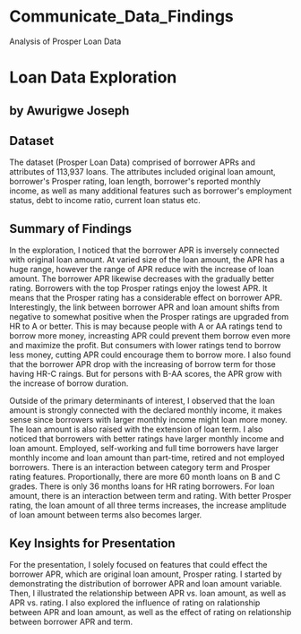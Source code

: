 # Communicate_Data_Findings
Analysis of Prosper Loan Data

# Loan Data Exploration
## by Awurigwe Joseph


## Dataset

The dataset (Prosper Loan Data) comprised of borrower APRs and attributes of 113,937 loans. The attributes included original loan amount, borrower's Prosper rating, loan length, borrower's reported monthly income, as well as many additional features such as borrower's employment status, debt to income ratio, current loan status etc.



## Summary of Findings

In the exploration, I noticed that the borrower APR is inversely connected with original loan amount. At varied size of the loan amount, the APR has a huge range, however the range of APR reduce with the increase of loan amount. The borrower APR likewise decreases with the gradually better rating. Borrowers with the top Prosper ratings enjoy the lowest APR. It means that the Prosper rating has a considerable effect on borrower APR. Interestingly, the link between borrower APR and loan amount shifts from negative to somewhat positive when the Prosper ratings are upgraded from HR to A or better. This is may because people with A or AA ratings tend to borrow more money, increasting APR could prevent them borrow even more and maximize the profit. But consumers with lower ratings tend to borrow less money, cutting APR could encourage them to borrow more. I also found that the borrower APR drop with the increasing of borrow term for those having HR-C raings. But for persons with B-AA scores, the APR grow with the increase of borrow duration.

Outside of the primary determinants of interest, I observed that the loan amount is strongly connected with the declared monthly income, it makes sense since borrowers with larger monthly income might loan more money. The loan amount is also raised with the extension of loan term. I also noticed that borrowers with better ratings have larger monthly income and loan amount. Employed, self-working and full time borrowers have larger monthly income and loan amount than part-time, retired and not employed borrowers. There is an interaction between category term and Prosper rating features. Proportionally, there are more 60 month loans on B and C grades. There is only 36 months loans for HR rating borrowers. For loan amount, there is an interaction between term and rating. With better Prosper rating, the loan amount of all three terms increases, the increase amplitude of loan amount between terms also becomes larger.

## Key Insights for Presentation

For the presentation, I solely focused on features that could effect the borrower APR, which are original loan amount, Prosper rating. I started by demonstrating the distribution of borrower APR and loan amount variable. Then, I illustrated the relationship between APR vs. loan amount, as well as APR vs. rating. I also explored the influence of rating on ralationship between APR and loan amount, as well as the effect of rating on relationship between borrower APR and term.
